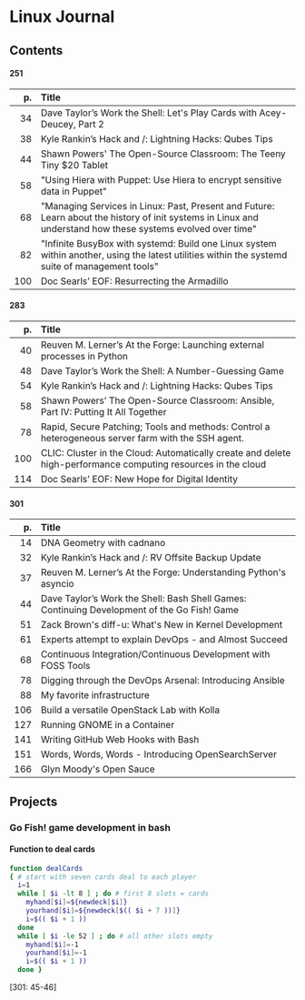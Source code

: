 # Linux Journal
## Contents
#### 251
p.    | Title
---:  | :---
34    | Dave Taylor’s Work the Shell: Let's Play Cards with Acey-Deucey, Part 2
38    | Kyle Rankin’s Hack and /: Lightning Hacks: Qubes Tips
44    | Shawn Powers' The Open-Source Classroom: The Teeny Tiny $20 Tablet
58    | "Using Hiera with Puppet: Use Hiera to encrypt sensitive data in Puppet"
68    | "Managing Services in Linux: Past, Present and Future: Learn about the history of init systems in Linux and understand how these systems evolved over time"
82    | "Infinite BusyBox with systemd: Build one Linux system within another, using the latest utilities within the systemd suite of management tools"
100   | Doc Searls’ EOF: Resurrecting the Armadillo
#### 283
p.    | Title
---:  | :---
40    | Reuven M. Lerner’s At the Forge: Launching external processes in Python
48    | Dave Taylor’s Work the Shell: A Number-Guessing Game
54    | Kyle Rankin’s Hack and /: Lightning Hacks: Qubes Tips
58    | Shawn Powers’ The Open-Source Classroom: Ansible, Part IV: Putting It All Together
78    | Rapid, Secure Patching; Tools and methods: Control a heterogeneous server farm with the SSH agent.
100   | CLIC: Cluster in the Cloud: Automatically create and delete high-performance computing resources in the cloud
114   | Doc Searls’ EOF: New Hope for Digital Identity 
#### 301
p.    | Title
---:  | :---
14    | DNA Geometry with cadnano
32    | Kyle Rankin’s Hack and /: RV Offsite Backup Update
37    | Reuven M. Lerner’s At the Forge: Understanding Python's asyncio
44    | Dave Taylor’s Work the Shell: Bash Shell Games: Continuing Development of the Go Fish! Game
51    | Zack Brown's diff-u: What's New in Kernel Development
61    | Experts attempt to explain DevOps - and Almost Succeed
68    | Continuous Integration/Continuous Development with FOSS Tools
78    | Digging through the DevOps Arsenal: Introducing Ansible
88    | My favorite infrastructure
106   | Build a versatile OpenStack Lab with Kolla
127   | Running GNOME in a Container
141   | Writing GitHub Web Hooks with Bash
151   | Words, Words, Words - Introducing OpenSearchServer
166   | Glyn Moody's Open Sauce
## Projects
### Go Fish! game development in bash
#### Function to deal cards
```sh
function dealCards
{ # start with seven cards deal to each player
  i=1
  while [ $i -lt 8 ] ; do # first 8 slots = cards
    myhand[$i]=${newdeck[$i]}
    yourhand[$i]=${newdeck[$(( $i + 7 ))]}
    i=$(( $i + 1 ))
  done
  while [ $i -le 52 ] ; do # all other slots empty
    myhand[$i]=-1
    yourhand[$i]=-1
    i=$(( $i + 1 ))
  done }
```
[301: 45-46]
